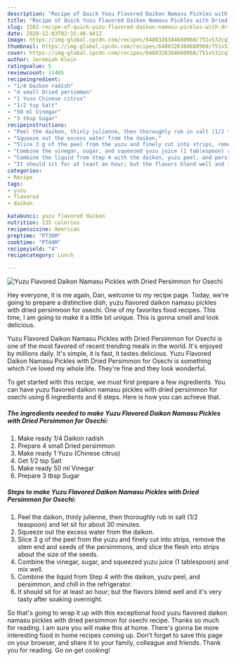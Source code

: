 ```yaml
---
description: "Recipe of Quick Yuzu Flavored Daikon Namasu Pickles with Dried Persimmon for Osechi"
title: "Recipe of Quick Yuzu Flavored Daikon Namasu Pickles with Dried Persimmon for Osechi"
slug: 1502-recipe-of-quick-yuzu-flavored-daikon-namasu-pickles-with-dried-persimmon-for-osechi
date: 2020-12-03T02:15:46.441Z
image: https://img-global.cpcdn.com/recipes/6480326384680960/751x532cq70/yuzu-flavored-daikon-namasu-pickles-with-dried-persimmon-for-osechi-recipe-main-photo.jpg
thumbnail: https://img-global.cpcdn.com/recipes/6480326384680960/751x532cq70/yuzu-flavored-daikon-namasu-pickles-with-dried-persimmon-for-osechi-recipe-main-photo.jpg
cover: https://img-global.cpcdn.com/recipes/6480326384680960/751x532cq70/yuzu-flavored-daikon-namasu-pickles-with-dried-persimmon-for-osechi-recipe-main-photo.jpg
author: Jeremiah Klein
ratingvalue: 5
reviewcount: 11405
recipeingredient:
- "1/4 Daikon radish"
- "4 small Dried persimmon"
- "1 Yuzu Chinese citrus"
- "1/2 tsp Salt"
- "50 ml Vinegar"
- "3 tbsp Sugar"
recipeinstructions:
- "Peel the daikon, thinly julienne, then thoroughly rub in salt (1/2 teaspoon) and let sit for about 30 minutes."
- "Squeeze out the excess water from the daikon."
- "Slice 3 g of the peel from the yuzu and finely cut into strips, remove the stem end and seeds of the persimmons, and slice the flesh into strips about the size of the seeds."
- "Combine the vinegar, sugar, and squeezed yuzu juice (1 tablespoon) and mix well."
- "Combine the liquid from Step 4 with the daikon, yuzu peel, and persimmon, and chill in the refrigerator."
- "It should sit for at least an hour; but the flavors blend well and it&#39;s very tasty after soaking overnight."
categories:
- Recipe
tags:
- yuzu
- flavored
- daikon

katakunci: yuzu flavored daikon 
nutrition: 135 calories
recipecuisine: American
preptime: "PT30M"
cooktime: "PT44M"
recipeyield: "4"
recipecategory: Lunch

---
```



![Yuzu Flavored Daikon Namasu Pickles with Dried Persimmon for Osechi](https://img-global.cpcdn.com/recipes/6480326384680960/751x532cq70/yuzu-flavored-daikon-namasu-pickles-with-dried-persimmon-for-osechi-recipe-main-photo.jpg)

Hey everyone, it is me again, Dan, welcome to my recipe page. Today, we're going to prepare a distinctive dish, yuzu flavored daikon namasu pickles with dried persimmon for osechi. One of my favorites food recipes. This time, I am going to make it a little bit unique. This is gonna smell and look delicious.

Yuzu Flavored Daikon Namasu Pickles with Dried Persimmon for Osechi is one of the most favored of recent trending meals in the world. It's enjoyed by millions daily. It's simple, it is fast, it tastes delicious. Yuzu Flavored Daikon Namasu Pickles with Dried Persimmon for Osechi is something which I've loved my whole life. They're fine and they look wonderful.




To get started with this recipe, we must first prepare a few ingredients. You can have yuzu flavored daikon namasu pickles with dried persimmon for osechi using 6 ingredients and 6 steps. Here is how you can achieve that.

<!--inarticleads1-->

##### The ingredients needed to make Yuzu Flavored Daikon Namasu Pickles with Dried Persimmon for Osechi:

1. Make ready 1/4 Daikon radish
1. Prepare 4 small Dried persimmon
1. Make ready 1 Yuzu (Chinese citrus)
1. Get 1/2 tsp Salt
1. Make ready 50 ml Vinegar
1. Prepare 3 tbsp Sugar




<!--inarticleads2-->

##### Steps to make Yuzu Flavored Daikon Namasu Pickles with Dried Persimmon for Osechi:

1. Peel the daikon, thinly julienne, then thoroughly rub in salt (1/2 teaspoon) and let sit for about 30 minutes.
1. Squeeze out the excess water from the daikon.
1. Slice 3 g of the peel from the yuzu and finely cut into strips, remove the stem end and seeds of the persimmons, and slice the flesh into strips about the size of the seeds.
1. Combine the vinegar, sugar, and squeezed yuzu juice (1 tablespoon) and mix well.
1. Combine the liquid from Step 4 with the daikon, yuzu peel, and persimmon, and chill in the refrigerator.
1. It should sit for at least an hour; but the flavors blend well and it&#39;s very tasty after soaking overnight.




So that's going to wrap it up with this exceptional food yuzu flavored daikon namasu pickles with dried persimmon for osechi recipe. Thanks so much for reading. I am sure you will make this at home. There's gonna be more interesting food in home recipes coming up. Don't forget to save this page on your browser, and share it to your family, colleague and friends. Thank you for reading. Go on get cooking!
